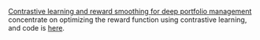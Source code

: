 [Contrastive learning and reward smoothing for deep portfolio management](https://dl.acm.org/doi/abs/10.24963/ijcai.2023/441) concentrate on optimizing the reward function using contrastive learning, and code is [here](https://github.com/sophialien/FinTech-DPM).
